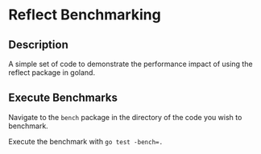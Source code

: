 # Reflect Benchmarking
## Description

A simple set of code to demonstrate the performance impact of using the reflect
package in goland.

## Execute Benchmarks
Navigate to the `bench` package in the directory of the code you wish to benchmark.

Execute the benchmark with `go test -bench=.`
